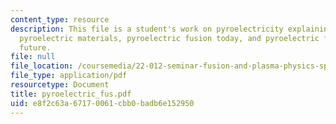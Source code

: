 ```yaml
---
content_type: resource
description: This file is a student's work on pyroelectricity explaining what pyroelectricity,
  pyroelectric materials, pyroelectric fusion today, and pyroelectric fusion for the
  future.
file: null
file_location: /coursemedia/22-012-seminar-fusion-and-plasma-physics-spring-2006/e8f2c63a67170061cbb0badb6e152950_pyroelectric_fus.pdf
file_type: application/pdf
resourcetype: Document
title: pyroelectric_fus.pdf
uid: e8f2c63a-6717-0061-cbb0-badb6e152950
---
```

